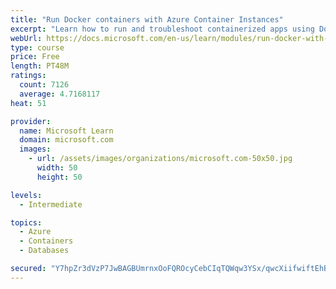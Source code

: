 ```yaml
---
title: "Run Docker containers with Azure Container Instances"
excerpt: "Learn how to run and troubleshoot containerized apps using Docker containers with Azure Container Instances."
webUrl: https://docs.microsoft.com/en-us/learn/modules/run-docker-with-azure-container-instances/
type: course
price: Free
length: PT48M
ratings:
  count: 7126
  average: 4.7168117
heat: 51

provider:
  name: Microsoft Learn
  domain: microsoft.com
  images:
    - url: /assets/images/organizations/microsoft.com-50x50.jpg
      width: 50
      height: 50

levels:
  - Intermediate

topics:
  - Azure
  - Containers
  - Databases

secured: "Y7hpZr3dVzP7JwBAGBUmrnxOoFQROcyCebCIqTQWqw3YSx/qwcXiifwiftEhB7U5bbSi91ecMvUyfl8mCCggn7rNh3dvVgOtyVqujMpfxCjH+VeibhvyqET2aaT8jhxXeUAoPPmD473EmzL8tV0HjsLUZaCkanjMtXAI1Sw7DEWKJnixDlrBuDyBGo7+dJAw6zTR4jUjurnHckT6zMzsvbAACgF1xQCIvG3xcL63RWfE12fwuRHHlgu2UPZvA7d0cdDS0crqD11nWSs3cwyJ8exq5Ug09kK3n2zhmeesdlyHKlukCkG6WdrKOgjeSapa8lYoUjAD95zPpMs6slAZbM/zzU+RDuHPPQ1eki8zKikLADKCCzOKxBXgnJ7F1pM1X18WT5vz8tHPvL0kmvY239Am3h0hFIkzX4mJhGp+N0k=;lEmQcV2z8+DpRFeAF1WIEQ=="
---
```


